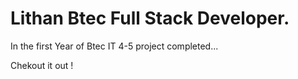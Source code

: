 # Lithan Btec Full Stack Developer.

In the first Year of Btec IT 4-5 project completed... 

Chekout it out !

